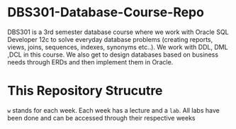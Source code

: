 # DBS301-Database-Course-Repo

DBS301 is a 3rd semester database course where we work with Oracle SQL Developer 12c to solve everyday database problems (creating reports, views, joins, sequences, indexes, synonyms etc..). We work with DDL, DML ,DCL in this course. We also get to design databases based on business needs through ERDs and then implement them in Oracle.

# This Repository Strucutre

`w` stands for each week. Each week has a lecture and a `lab`. All labs have been done and can be accessed through their respective weeks
